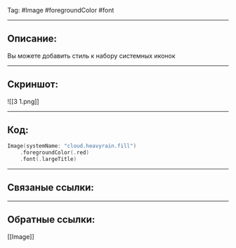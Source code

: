 Tag: #Image #foregroundColor #font

---
## Описание:
Вы можете добавить стиль к набору системных иконок

---
## Скриншот:
![[3 1.png]]

---
## Код:

``` swift
Image(systemName: "cloud.heavyrain.fill")
    .foregroundColor(.red)
    .font(.largeTitle)
```

---
## Связаные ссылки:


---
## Обратные ссылки:
[[Image]]